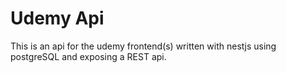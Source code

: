 # Udemy Api 

This is an api for the udemy frontend(s) written with nestjs using postgreSQL and exposing a REST api.

